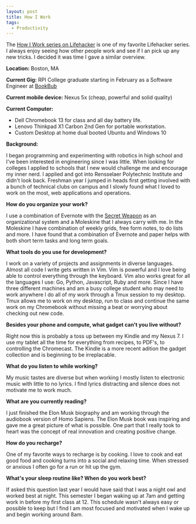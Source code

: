 ```yaml
---
layout: post
title: How I Work
tags:
  - Productivity
---
```


The [How I Work series on Lifehacker](http://lifehacker.com/tag/how-i-work) is one of my favorite Lifehacker series. I always enjoy seeing how other people work and see if I an pick up any new tricks. I decided it was time I gave a similar overview.

__Location:__ 
Boston, MA

__Current Gig:__
 RPI College graduate starting in February as a Software Engineer at [BookBub](https://www.bookbub.com/home/)

__Current mobile device:__
 Nexus 5x (cheap, powerful and solid quality)

__Current Computer:__

- Dell Chromebook 13 for class and all day battery life.
- Lenovo Thinkpad X1 Carbon 2nd Gen for portable workstation.
- Custom Desktop at home dual booted Ubuntu and Windows 10

**Background:**

I began programming and experimenting with robotics in high school and I've been interested in engineering since I was little. When looking for colleges I applied to schools that I new would challenge me and encourage my inner nerd. I applied and got into Rensselaer Polytechnic Institute and didn't look back. Freshman year I jumped in heads first getting involved with a bunch of technical clubs on campus and I slowly found what I loved to work on the most, web applications and operations.

**How do you organize your work?**

I use a combination of Evernote with the [Secret Weapon](http://www.thesecretweapon.org/the-secret-weapon-manifesto/manifesto-part-1-the-issue) as an organizational system and a Moleskine that I always carry with me. In the Moleskine I have combination of weekly grids, free form notes, to do lists and more. I have found that a combination of Evernote and paper helps with both short term tasks and long term goals.

**What tools do you use for development?**

I work on a variety of projects and assignments in diverse languages. Almost all code I write gets written in Vim. Vim is powerful and I love being able to control everything through the keyboard. Vim also works great for all the languages I use: Go, Python, Javascript, Ruby and more. Since I have three different machines and am a busy college student who may need to work anywhere I do all of my work through a Tmux session to my desktop. Tmux allows me to work on my desktop, run to class and continue the same work on my Chromebook without missing a beat or worrying about checking out new code.

**Besides your phone and compute, what gadget can't you live without?**

Right now this is probably a toss up between my Kindle and my Nexus 7. I use my tablet all the time for everything from recipes, to PDF's, to controlling the Chromecast. The Kindle is a more recent adition the gadget collection and is beginning to be irreplacable.

**What do you listen to while working?**

My music tastes are diverse but when working I mostly listen to electronic music with little to no lyrics. I find lyrics distracting and silence does not motivate me to work much.

**What are you currently reading?**

I just finished the Elon Musk biography and am working through the audiobook version of Homo Sapiens. The Elon Musk book was inspiring and gave me a great picture of what is possible. One part that I really took to heart was the concept of real innovation and creating positive change.

**How do you recharge?**

One of my favorite ways to recharge is by cooking. I love to cook and eat good food and cooking turns into a social and relaxing time. When stressed or anxious I often go for a run or hit up the gym.

**What's your sleep routine like? When do you work best?**

If asked this question last year I would have said that I was a night owl and worked best at night. This semester I began waking up at 7am and getting work in before my first class at 12. This schedule wasn't always easy or possible to keep but I find I am most focused and motivated when I wake up and begin working around 8am.
